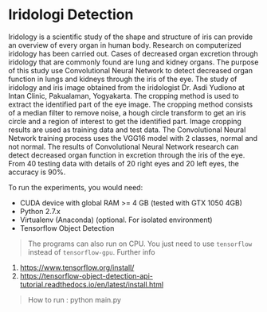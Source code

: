 # Iridologi Detection

Iridology is a scientific study of the shape and structure of iris can provide an overview of every organ in human body. Research on computerized iridology has been carried out. Cases of decreased organ excretion through iridology that are commonly found are lung and kidney organs. The purpose of this study use Convolutional Neural Network to detect decreased organ function in lungs and kidneys through the iris of the eye. The study of iridology and iris image obtained from the iridologist Dr. Asdi Yudiono at Intan Clinic, Pakualaman, Yogyakarta. The cropping method is used to extract the identified part of the eye image. The cropping method consists of a median filter to remove noise, a hough circle transform to get an iris circle and a region of interest to get the identified part. Image cropping results are used as training data and test data. The Convolutional Neural Network training process uses the VGG16 model with 2 classes, normal and not normal. The results of Convolutional Neural Network research can detect decreased organ function in excretion through the iris of the eye. From 40 testing data with details of 20 right eyes and 20 left eyes, the accuracy is 90%.

To run the experiments, you would need:

* CUDA device with global RAM >= 4 GB (tested with GTX 1050 4GB)
* Python 2.7.x
* Virtualenv (Anaconda) (optional. For isolated environment)
* Tensorflow Object Detection

> The programs can also run on CPU. You just need to use `tensorflow` instead of `tensorflow-gpu`. Further info 
1. https://www.tensorflow.org/install/
2. https://tensorflow-object-detection-api-tutorial.readthedocs.io/en/latest/install.html

> How to run :
> python main.py

